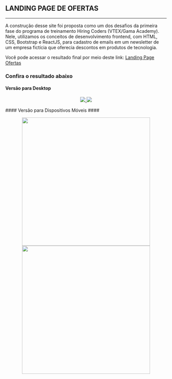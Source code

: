 ## LANDING PAGE DE OFERTAS ##
---
A construção desse site foi proposta como um dos desafios da primeira fase do programa de treinamento Hiring Coders (VTEX/Gama Academy).
Nele, utilizamos os conceitos de desenvolvimento frontend, com HTML, CSS, Bootstrap e ReactJS, para cadastro de emails em um newsletter de um empresa fictícia que oferecia descontos em produtos de tecnologia.

Você pode acessar o resultado final por meio deste link: [Landing Page Ofertas](https://ofertas.netlify.app/)

### Confira o resultado abaixo ###

#### Versão para Desktop ####
<p align="center" padding="30">
<a href="https://ofertas.netlify.app/">
<img src="https://media-exp1.licdn.com/dms/image/C4E22AQEY0x7DOBU-nQ/feedshare-shrink_2048_1536/0/1626367496603?e=1631750400&v=beta&t=SBoh4gAW2_ryP4SSbHZJGGrYcB8POnJVno3lug_stEE">
</a>
<a href="https://ofertas.netlify.app/">
<img src="https://media-exp1.licdn.com/dms/image/C4E22AQEMdtNzC10yqg/feedshare-shrink_2048_1536/0/1626367496738?e=1631750400&v=beta&t=xSEmLdL-6iq4TqF4ZypzNVcU_kpwVBwPbq1zBZ7X-V8">
</a>
</p>
#### Versão para Dispositivos Móveis ####

<p align="center" padding="30">
<a href="https://ofertas.netlify.app/">
<img src="https://media-exp1.licdn.com/dms/image/C4E22AQGR4RF9WucqAw/feedshare-shrink_1280/0/1626367497064?e=1631750400&v=beta&t=5W35XWdb0b-3QQAp3_O0FTazwgnXJiUKTywXg133IWo" width="auto" height="400">
</a>
<a href="https://ofertas.netlify.app/">
<img src="https://media-exp1.licdn.com/dms/image/C4E22AQHSIifKvEvX0Q/feedshare-shrink_1280/0/1626367496975?e=1631750400&v=beta&t=0_RBGukAF6YmUj8rv04kDM2NivKo1QswbFaInzQNiq0" width="auto" height="400">
</a>
</p>